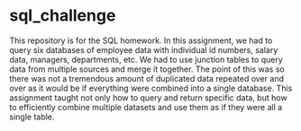 # sql_challenge
This repository is for the SQL homework.
In this assignment, we had to query six databases of employee data with individual id numbers, salary data, managers, departments, etc. We had to use junction tables to query data from multiple sources and merge it together. The point of this was so there was not a tremendous amount of duplicated data repeated over and over as it would be if everything were combined into a single database. This assignment taught not only how to query and return specific data, but how to efficiently combine multiple datasets and use them as if they were all a single table.